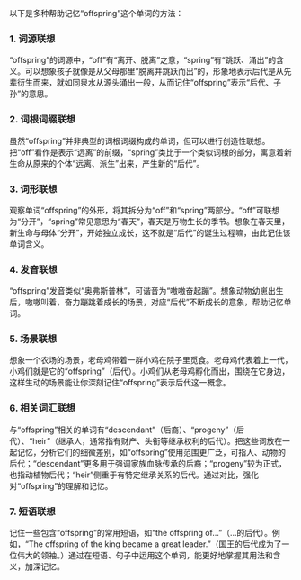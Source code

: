 以下是多种帮助记忆“offspring”这个单词的方法：

### 1. 词源联想
“offspring”的词源中，“off”有“离开、脱离”之意，“spring”有“跳跃、涌出”的含义。可以想象孩子就像是从父母那里“脱离并跳跃而出”的，形象地表示后代是从先辈衍生而来，就如同泉水从源头涌出一般，从而记住“offspring”表示“后代、子孙”的意思。 

### 2. 词根词缀联想
虽然“offspring”并非典型的词根词缀构成的单词，但可以进行创造性联想。把“off”看作是表示“远离”的前缀，“spring”类比于一个类似词根的部分，寓意着新生命从原来的个体“远离、派生”出来，产生新的“后代”。

### 3. 词形联想
观察单词“offspring”的外形，将其拆分为“off”和“spring”两部分。“off”可联想为“分开”，“spring”常见意思为“春天”，春天是万物生长的季节。想象在春天里，新生命与母体“分开”，开始独立成长，这不就是“后代”的诞生过程嘛，由此记住该单词含义。

### 4. 发音联想
“offspring”发音类似“奥弗斯普林”，可谐音为“嗷嗷奋起蹦”。想象动物幼崽出生后，嗷嗷叫着，奋力蹦跳着成长的场景，对应“后代”不断成长的意象，帮助记忆单词。 

### 5. 场景联想
想象一个农场的场景，老母鸡带着一群小鸡在院子里觅食。老母鸡代表着上一代，小鸡们就是它的“offspring”（后代）。小鸡们从老母鸡孵化而出，围绕在它身边，这样生动的场景能让你深刻记住“offspring”表示后代这一概念。

### 6. 相关词汇联想
与“offspring”相关的单词有“descendant”（后裔）、“progeny”（后代）、“heir”（继承人，通常指有财产、头衔等继承权利的后代）。把这些词放在一起记忆，分析它们的细微差别，如“offspring”使用范围更广泛，可指人、动物的后代；“descendant”更多用于强调家族血脉传承的后裔；“progeny”较为正式，也指动植物后代；“heir”侧重于有特定继承关系的后代。通过对比，强化对“offspring”的理解和记忆。 

### 7. 短语联想
记住一些包含“offspring”的常用短语，如“the offspring of...”（...的后代）。例如，“The offspring of the king became a great leader.”（国王的后代成为了一位伟大的领袖。）通过在短语、句子中运用这个单词，能更好地掌握其用法和含义，加深记忆。 